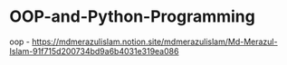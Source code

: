 # OOP-and-Python-Programming

oop - https://mdmerazulislam.notion.site/mdmerazulislam/Md-Merazul-Islam-91f715d200734bd9a6b4031e319ea086
